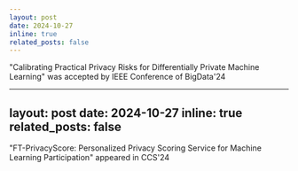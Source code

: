 ```yaml
---
layout: post
date: 2024-10-27
inline: true
related_posts: false
---
```


"Calibrating Practical Privacy Risks for Differentially Private Machine Learning" was accepted by IEEE Conference of BigData'24

---
layout: post
date: 2024-10-27
inline: true
related_posts: false
---

"FT-PrivacyScore: Personalized Privacy Scoring Service for Machine Learning Participation" appeared in CCS'24

